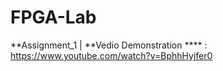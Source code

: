 # FPGA-Lab

**Assignment_1 | **Vedio Demonstration **** : https://www.youtube.com/watch?v=BphhHyjfer0
